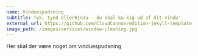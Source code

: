```yaml
---
name: Vinduespudsning
subtitle: Tyk, tynd ellerHindu - du skal ku kig ud af dit vindu'
external_url: https://github.com/CloudCannon/edition-jekyll-template
image_path: /images/services/window-cleaning.jpg
---
```


Her skal der være noget om vinduespudsning
